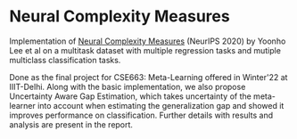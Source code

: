 # Neural Complexity Measures

Implementation of [Neural Complexity Measures](https://arxiv.org/abs/2008.02953) (NeurIPS 2020) by Yoonho Lee et al on a multitask dataset with multiple regression tasks and mutiple multiclass classification tasks. 

Done as the final project for CSE663: Meta-Learning offered in Winter'22 at IIIT-Delhi. Along with the basic implementation, we also propose Uncertainty Aware Gap Estimation, which takes uncertainty of the meta-learner into account when estimating the generalization gap and showed it improves performance on classification. Further details with results and analysis are present in the report.
